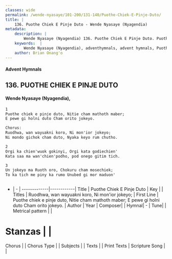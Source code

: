 ```yaml
---
classes: wide
permalink: /wende-nyasaye/101-200/131-140/Puothe-Chiek-E-Pinje-Duto/
title: |
    136. Puothe Chiek E Pinje Duto - Wende Nyasaye (Nyagendia)
metadata:
    description: |
        Wende Nyasaye (Nyagendia) 136. Puothe Chiek E Pinje Duto. Puothe chiek e pinje duto, Nitie cham mathoth maber; E pewe gi holni duto Cham orito jokeyo.  Chorus: Ruodhwa, wan wayuakni koro, Ni mon'ior jokeyo; Ni mondo gichok cham duto, Nyaka keyo rum chutho.  
    keywords:  |
        Wende Nyasaye (Nyagendia), adventhymnals, advent hymnals, Puothe Chiek E Pinje Duto, Puothe chiek e pinje duto, Nitie cham mathoth maber; E pewe gi holni duto Cham orito jokeyo.. Ruodhwa, wan wayuakni koro, Ni mon'ior jokeyo;
    author: Brian Onang'o
---
```


#### Advent Hymnals
## 136. PUOTHE CHIEK E PINJE DUTO
####  Wende Nyasaye (Nyagendia),

```txt
1
Puothe chiek e pinje duto, Nitie cham mathoth maber;
E pewe gi holni duto Cham orito jokeyo.

Chorus:
Ruodhwa, wan wayuakni koro, Ni mon'ior jokeyo;
Ni mondo gichok cham duto, Nyaka keyo rum chutho.

2
Orgi ka chien'wuok gokinyi, Orgi kata godiechien'
Kata saa ma wan'chien'podho, pod onego gitim tich.

3
Un jokeyo ma Ruoth oro, Chokuru cham mosechiek;
To ka tich me piny ka rumo Unubed gi mor maduon'



```

- |   -  |
-------------|------------|
Title | Puothe Chiek E Pinje Duto |
Key |  |
Titles | Ruodhwa, wan wayuakni koro, Ni mon'ior jokeyo; |
First Line | Puothe chiek e pinje duto, Nitie cham mathoth maber; E pewe gi holni duto Cham orito jokeyo. |
Author | 
Year | 
Composer| |
Hymnal|  - |
Tune|  |
Metrical pattern | |
# Stanzas |  |
Chorus |  |
Chorus Type |  |
Subjects | |
Texts |  |
Print Texts | 
Scripture Song |  |
    
